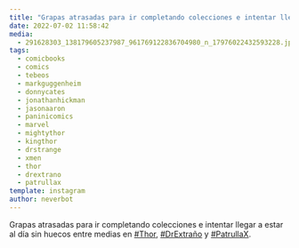 ```yaml
---
title: "Grapas atrasadas para ir completando colecciones e intentar llegar a estar al día sin huecos entre medias en #Thor, #DrExtraño y #PatrullaX"
date: 2022-07-02 11:58:42
media: 
  - 291628303_138179605237987_961769122836704980_n_17976022432593228.jpg
tags: 
  - comicbooks
  - comics
  - tebeos
  - markguggenheim
  - donnycates
  - jonathanhickman
  - jasonaaron
  - paninicomics
  - marvel
  - mightythor
  - kingthor
  - drstrange
  - xmen
  - thor
  - drextrano
  - patrullax
template: instagram
author: neverbot
---
```


Grapas atrasadas para ir completando colecciones e intentar llegar a estar al día sin huecos entre medias en [#Thor](/tags/thor), [#DrExtraño](/tags/drextrano) y [#PatrullaX](/tags/patrullax).
